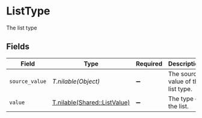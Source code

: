 # ListType

The list type


## Fields

| Field                                                            | Type                                                             | Required                                                         | Description                                                      | Example                                                          |
| ---------------------------------------------------------------- | ---------------------------------------------------------------- | ---------------------------------------------------------------- | ---------------------------------------------------------------- | ---------------------------------------------------------------- |
| `source_value`                                                   | *T.nilable(Object)*                                              | :heavy_minus_sign:                                               | The source value of the list type.                               | Contacts                                                         |
| `value`                                                          | [T.nilable(Shared::ListValue)](../../models/shared/listvalue.md) | :heavy_minus_sign:                                               | The type of the list.                                            | contacts                                                         |